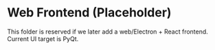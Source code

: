# Web Frontend (Placeholder)

This folder is reserved if we later add a web/Electron + React frontend. Current UI target is PyQt.
